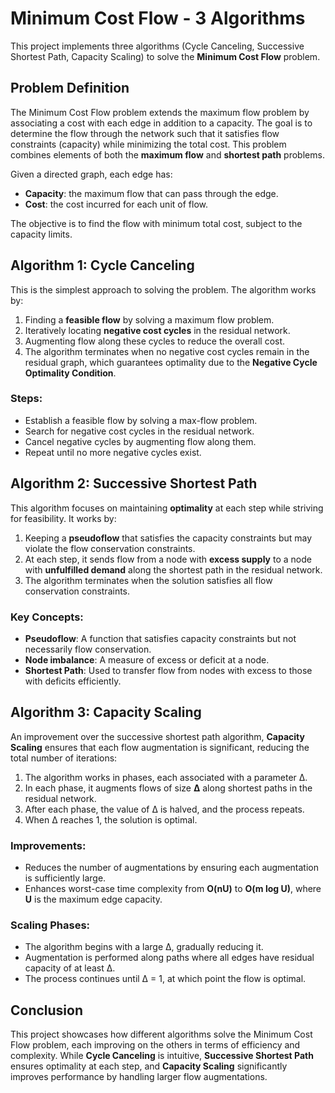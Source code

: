 # Minimum Cost Flow - 3 Algorithms

This project implements three algorithms (Cycle Canceling, Successive Shortest Path, Capacity Scaling) to solve the **Minimum Cost Flow** problem.

## Problem Definition
The Minimum Cost Flow problem extends the maximum flow problem by associating a cost with each edge in addition to a capacity. The goal is to determine the flow through the network such that it satisfies flow constraints (capacity) while minimizing the total cost. This problem combines elements of both the **maximum flow** and **shortest path** problems.

Given a directed graph, each edge has:
- **Capacity**: the maximum flow that can pass through the edge.
- **Cost**: the cost incurred for each unit of flow.

The objective is to find the flow with minimum total cost, subject to the capacity limits.

## Algorithm 1: Cycle Canceling
This is the simplest approach to solving the problem. The algorithm works by:
1. Finding a **feasible flow** by solving a maximum flow problem.
2. Iteratively locating **negative cost cycles** in the residual network.
3. Augmenting flow along these cycles to reduce the overall cost.
4. The algorithm terminates when no negative cost cycles remain in the residual graph, which guarantees optimality due to the **Negative Cycle Optimality Condition**.

### Steps:
- Establish a feasible flow by solving a max-flow problem.
- Search for negative cost cycles in the residual network.
- Cancel negative cycles by augmenting flow along them.
- Repeat until no more negative cycles exist.

## Algorithm 2: Successive Shortest Path
This algorithm focuses on maintaining **optimality** at each step while striving for feasibility. It works by:
1. Keeping a **pseudoflow** that satisfies the capacity constraints but may violate the flow conservation constraints.
2. At each step, it sends flow from a node with **excess supply** to a node with **unfulfilled demand** along the shortest path in the residual network.
3. The algorithm terminates when the solution satisfies all flow conservation constraints.

### Key Concepts:
- **Pseudoflow**: A function that satisfies capacity constraints but not necessarily flow conservation.
- **Node imbalance**: A measure of excess or deficit at a node.
- **Shortest Path**: Used to transfer flow from nodes with excess to those with deficits efficiently.

## Algorithm 3: Capacity Scaling
An improvement over the successive shortest path algorithm, **Capacity Scaling** ensures that each flow augmentation is significant, reducing the total number of iterations:
1. The algorithm works in phases, each associated with a parameter ∆.
2. In each phase, it augments flows of size **∆** along shortest paths in the residual network.
3. After each phase, the value of ∆ is halved, and the process repeats.
4. When ∆ reaches 1, the solution is optimal.

### Improvements:
- Reduces the number of augmentations by ensuring each augmentation is sufficiently large.
- Enhances worst-case time complexity from **O(nU)** to **O(m log U)**, where **U** is the maximum edge capacity.

### Scaling Phases:
- The algorithm begins with a large ∆, gradually reducing it.
- Augmentation is performed along paths where all edges have residual capacity of at least ∆.
- The process continues until ∆ = 1, at which point the flow is optimal.

## Conclusion
This project showcases how different algorithms solve the Minimum Cost Flow problem, each improving on the others in terms of efficiency and complexity. While **Cycle Canceling** is intuitive, **Successive Shortest Path** ensures optimality at each step, and **Capacity Scaling** significantly improves performance by handling larger flow augmentations.
